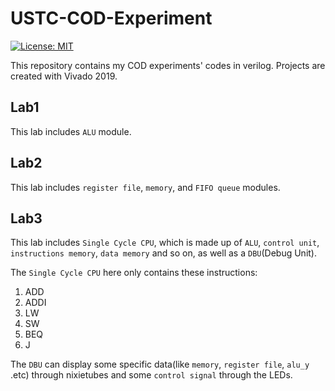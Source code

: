 # USTC-COD-Experiment

[![License: MIT](https://img.shields.io/badge/License-MIT-blue.svg)](https://github.com/USTC-CS-Course-Resource/USTC-2020-COD-Labs/blob/master/LICENSE)

This repository contains my COD experiments' codes in verilog.
Projects are created with Vivado 2019.

## Lab1

This lab includes `ALU` module.

## Lab2

This lab includes `register file`, `memory`, and `FIFO queue` modules.

## Lab3

This lab includes `Single Cycle CPU`, which is made up of `ALU`, `control unit`, `instructions memory`, `data memory` and so on, as well as a `DBU`(Debug Unit).

The `Single Cycle CPU` here only contains these instructions:
1. ADD
2. ADDI
3. LW
4. SW
5. BEQ
6. J

The `DBU` can display some specific data(like `memory`, `register file`, `alu_y` .etc) through nixietubes and some `control signal` through the LEDs.

